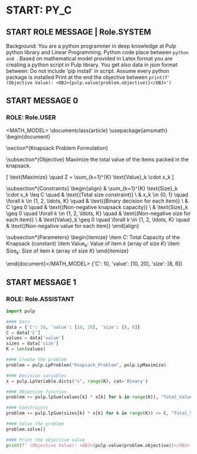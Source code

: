 # START: PY_C 
## START ROLE MESSAGE | Role.SYSTEM 
Background: You are a python programmer in deep knowledge at Pulp python library and Linear Programming. Python code place between ```python and ```. Based on mathematical model provided in Latex format you are creating a python script in Pulp library. You get also data in json format between: <DATA></DATA> Do not include 'pip install' in script. Assume every python package is installed Print at the end the objective between <OBJ></OBJ> `print(f' (Objective Value): <OBJ>{pulp.value(problem.objective)}</OBJ>')` 
## START MESSAGE 0 
### ROLE: Role.USER
<MATH_MODEL>
\documentclass{article}
\usepackage{amsmath}
\begin{document}

\section*{Knapsack Problem Formulation}

\subsection*{Objective}
Maximize the total value of the items packed in the knapsack.

\[
\text{Maximize} \quad Z = \sum_{k=1}^{K} \text{Value}_k \cdot x_k
\]

\subsection*{Constraints}
\begin{align}
& \sum_{k=1}^{K} \text{Size}_k \cdot x_k \leq C \quad & \text{(Total size constraint)} \\
& x_k \in \{0, 1\} \quad \forall k \in \{1, 2, \ldots, K\} \quad & \text{(Binary decision for each item)} \\
& C \geq 0 \quad & \text{(Non-negative knapsack capacity)} \\
& \text{Size}_k \geq 0 \quad \forall k \in \{1, 2, \ldots, K\} \quad & \text{(Non-negative size for each item)} \\
& \text{Value}_k \geq 0 \quad \forall k \in \{1, 2, \ldots, K\} \quad & \text{(Non-negative value for each item)}
\end{align}

\subsection*{Parameters}
\begin{itemize}
    \item $C$: Total Capacity of the Knapsack (constant)
    \item $\text{Value}_k$: Value of item $k$ (array of size $K$)
    \item $\text{Size}_k$: Size of item $k$ (array of size $K$)
\end{itemize}

\end{document}</MATH_MODEL>
<DATA>
{'C': 10, 'value': [10, 20], 'size': [8, 6]}</DATA>


## START MESSAGE 1 
### ROLE: Role.ASSISTANT
```python
import pulp

#### Data
data = {'C': 10, 'value': [10, 20], 'size': [8, 6]}
C = data['C']
values = data['value']
sizes = data['size']
K = len(values)

#### Create the problem
problem = pulp.LpProblem("Knapsack_Problem", pulp.LpMaximize)

#### Decision variables
x = pulp.LpVariable.dicts("x", range(K), cat='Binary')

#### Objective function
problem += pulp.lpSum(values[k] * x[k] for k in range(K)), "Total_Value"

#### Constraints
problem += pulp.lpSum(sizes[k] * x[k] for k in range(K)) <= C, "Total_Size_Constraint"

#### Solve the problem
problem.solve()

#### Print the objective value
print(f' (Objective Value): <OBJ>{pulp.value(problem.objective)}</OBJ>')
```

